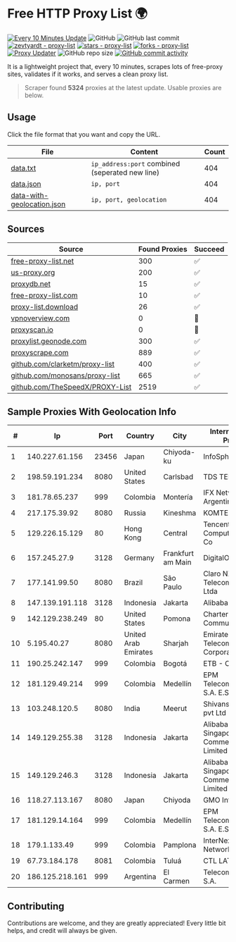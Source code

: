 
# Free HTTP Proxy List 🌍

[![Every 10 Minutes Update](https://github.com/mertguvencli/http-proxy-list/actions/workflows/main.yml/badge.svg?branch=main)](https://github.com/mertguvencli/http-proxy-list/actions/workflows/main.yml)
![GitHub](https://img.shields.io/github/license/mertguvencli/http-proxy-list)
![GitHub last commit](https://img.shields.io/github/last-commit/mertguvencli/http-proxy-list)
[![zevtyardt - proxy-list](https://img.shields.io/static/v1?label=zevtyardt&message=proxy-list&color=blue&logo=github)](https://github.com/zevtyardt/proxy-list "Go to GitHub repo")
[![stars - proxy-list](https://img.shields.io/github/stars/zevtyardt/proxy-list?style=social)](https://github.com/zevtyardt/proxy-list)
[![forks - proxy-list](https://img.shields.io/github/forks/zevtyardt/proxy-list?style=social)](https://github.com/zevtyardt/proxy-list)
[![Proxy Updater](https://github.com/zevtyardt/proxy-list/workflows/Proxy%20Updater/badge.svg)](https://github.com/zevtyardt/proxy-list/actions?query=workflow:"Proxy+Updater")
![GitHub repo size](https://img.shields.io/github/repo-size/zevtyardt/proxy-list)
[![GitHub commit activity](https://img.shields.io/github/commit-activity/m/zevtyardt/proxy-list?logo=commits)](https://github.com/zevtyardt/proxy-list/commits/main)

It is a lightweight project that, every 10 minutes, scrapes lots of free-proxy sites, validates if it works, and serves a clean proxy list.

> Scraper found **5324** proxies at the latest update. Usable proxies are below.

## Usage

Click the file format that you want and copy the URL.

|File|Content|Count|
|----|-------|-----|
|[data.txt](https://raw.githubusercontent.com/mertguvencli/http-proxy-list/main/proxy-list/data.txt)|`ip_address:port` combined (seperated new line)|404|
|[data.json](https://raw.githubusercontent.com/mertguvencli/http-proxy-list/main/proxy-list/data.json)|`ip, port`|404|
|[data-with-geolocation.json](https://raw.githubusercontent.com/mertguvencli/http-proxy-list/main/proxy-list/data-with-geolocation.json)|`ip, port, geolocation`|404|

## Sources

|Source|Found Proxies|Succeed|
|------|-------------|-------|
|[free-proxy-list.net](https://free-proxy-list.net)|300|✅|
|[us-proxy.org](https://www.us-proxy.org)|200|✅|
|[proxydb.net](http://proxydb.net)|15|✅|
|[free-proxy-list.com](https://free-proxy-list.com/?page=&port=&type%5B%5D=http&type%5B%5D=https&up_time=0&search=Search)|10|✅|
|[proxy-list.download](https://www.proxy-list.download/HTTP)|26|✅|
|[vpnoverview.com](https://vpnoverview.com/privacy/anonymous-browsing/free-proxy-servers)|0|🚫|
|[proxyscan.io](https://www.proxyscan.io)|0|🚫|
|[proxylist.geonode.com](https://proxylist.geonode.com/api/proxy-list?limit=300&page=1&sort_by=lastChecked&sort_type=desc&protocols=http,https)|300|✅|
|[proxyscrape.com](https://api.proxyscrape.com/v2/?request=displayproxies&protocol=http&timeout=10000&country=all&ssl=all&anonymity=all)|889|✅|
|[github.com/clarketm/proxy-list](https://raw.githubusercontent.com/clarketm/proxy-list/master/proxy-list-raw.txt)|400|✅|
|[github.com/monosans/proxy-list](https://raw.githubusercontent.com/monosans/proxy-list/main/proxies/http.txt)|665|✅|
|[github.com/TheSpeedX/PROXY-List](https://raw.githubusercontent.com/TheSpeedX/PROXY-List/master/http.txt)|2519|✅|


## Sample Proxies With Geolocation Info

|#|Ip|Port|Country|City|Internet Service Provider|
|-|--|----|-------|----|-------------------------|
|1|140.227.61.156|23456|Japan|Chiyoda-ku|InfoSphere|
|2|198.59.191.234|8080|United States|Carlsbad|TDS TELECOM|
|3|181.78.65.237|999|Colombia|Montería|IFX Networks Argentina S.R.L|
|4|217.175.39.92|8080|Russia|Kineshma|KOMTEL|
|5|129.226.15.129|80|Hong Kong|Central|Tencent Cloud Computing (Beijing) Co|
|6|157.245.27.9|3128|Germany|Frankfurt am Main|DigitalOcean, LLC|
|7|177.141.99.50|8080|Brazil|São Paulo|Claro NXT Telecomunicacoes Ltda|
|8|147.139.191.118|3128|Indonesia|Jakarta|Alibaba.com LLC|
|9|142.129.238.249|80|United States|Pomona|Charter Communications Inc|
|10|5.195.40.27|8080|United Arab Emirates|Sharjah|Emirates Telecommunications Corporation|
|11|190.25.242.147|999|Colombia|Bogotá|ETB - Colombia|
|12|181.129.49.214|999|Colombia|Medellín|EPM Telecomunicaciones S.A. E.S.P.|
|13|103.248.120.5|8080|India|Meerut|Shivansh Infotech pvt Ltd|
|14|149.129.255.38|3128|Indonesia|Jakarta|Alibaba.com Singapore E-Commerce Private Limited|
|15|149.129.246.3|3128|Indonesia|Jakarta|Alibaba.com Singapore E-Commerce Private Limited|
|16|118.27.113.167|8080|Japan|Chiyoda|GMO Internet, Inc.|
|17|181.129.14.164|999|Colombia|Medellín|EPM Telecomunicaciones S.A. E.S.P.|
|18|179.1.133.49|999|Colombia|Pamplona|InterNexa Global Network|
|19|67.73.184.178|8081|Colombia|Tuluá|CTL LATAM|
|20|186.125.218.161|999|Argentina|El Carmen|Telecom Argentina S.A.|



## Contributing

Contributions are welcome, and they are greatly appreciated! Every
little bit helps, and credit will always be given.


